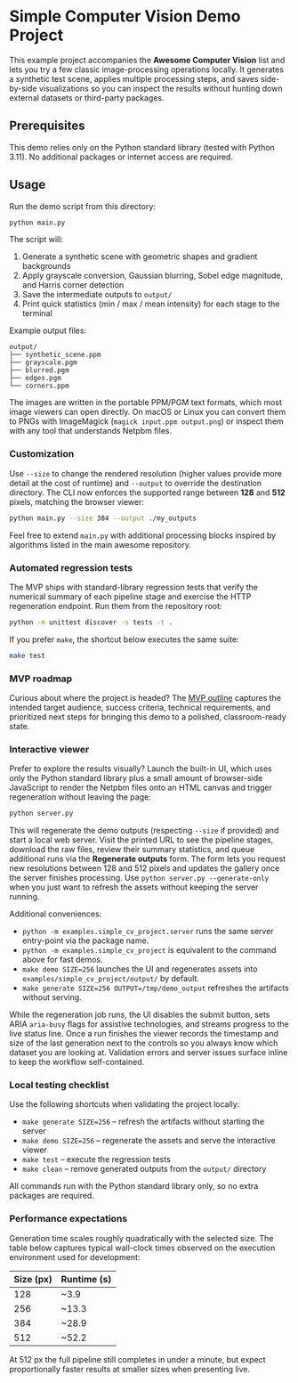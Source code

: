 # Simple Computer Vision Demo Project

This example project accompanies the **Awesome Computer Vision** list and lets you try a few classic image-processing operations locally. It generates a synthetic test scene, applies multiple processing steps, and saves side-by-side visualizations so you can inspect the results without hunting down external datasets or third-party packages.

## Prerequisites

This demo relies only on the Python standard library (tested with Python 3.11). No additional packages or internet access are required.

## Usage

Run the demo script from this directory:

```bash
python main.py
```

The script will:

1. Generate a synthetic scene with geometric shapes and gradient backgrounds
2. Apply grayscale conversion, Gaussian blurring, Sobel edge magnitude, and Harris corner detection
3. Save the intermediate outputs to `output/`
4. Print quick statistics (min / max / mean intensity) for each stage to the terminal

Example output files:

```
output/
├── synthetic_scene.ppm
├── grayscale.pgm
├── blurred.pgm
├── edges.pgm
└── corners.ppm
```

The images are written in the portable PPM/PGM text formats, which most image viewers can open directly. On macOS or Linux you can convert them to PNGs with ImageMagick (`magick input.ppm output.png`) or inspect them with any tool that understands Netpbm files.

### Customization

Use `--size` to change the rendered resolution (higher values provide more detail at the cost of runtime) and `--output` to override the destination directory. The CLI now enforces the supported range between **128** and **512** pixels, matching the browser viewer:

```bash
python main.py --size 384 --output ./my_outputs
```

Feel free to extend `main.py` with additional processing blocks inspired by algorithms listed in the main awesome repository.

### Automated regression tests

The MVP ships with standard-library regression tests that verify the numerical summary of each pipeline stage and exercise the HTTP regeneration endpoint. Run them from the repository root:

```bash
python -m unittest discover -s tests -t .
```

If you prefer `make`, the shortcut below executes the same suite:

```bash
make test
```

### MVP roadmap

Curious about where the project is headed? The [MVP outline](MVP_PLAN.md) captures the intended target audience, success criteria, technical requirements, and prioritized next steps for bringing this demo to a polished, classroom-ready state.

### Interactive viewer

Prefer to explore the results visually? Launch the built-in UI, which uses only the Python standard library plus a small amount of browser-side JavaScript to render the Netpbm files onto an HTML canvas and trigger regeneration without leaving the page:

```bash
python server.py
```

This will regenerate the demo outputs (respecting `--size` if provided) and start a local web server. Visit the printed URL to see the pipeline stages, download the raw files, review their summary statistics, and queue additional runs via the **Regenerate outputs** form. The form lets you request new resolutions between 128 and 512 pixels and updates the gallery once the server finishes processing. Use `python server.py --generate-only` when you just want to refresh the assets without keeping the server running.

Additional conveniences:

- `python -m examples.simple_cv_project.server` runs the same server entry-point via the package name.
- `python -m examples.simple_cv_project` is equivalent to the command above for fast demos.
- `make demo SIZE=256` launches the UI and regenerates assets into `examples/simple_cv_project/output/` by default.
- `make generate SIZE=256 OUTPUT=/tmp/demo_output` refreshes the artifacts without serving.

While the regeneration job runs, the UI disables the submit button, sets ARIA `aria-busy` flags for assistive technologies, and streams progress to the live status line. Once a run finishes the viewer records the timestamp and size of the last generation next to the controls so you always know which dataset you are looking at. Validation errors and server issues surface inline to keep the workflow self-contained.

### Local testing checklist

Use the following shortcuts when validating the project locally:

- `make generate SIZE=256` – refresh the artifacts without starting the server
- `make demo SIZE=256` – regenerate the assets and serve the interactive viewer
- `make test` – execute the regression tests
- `make clean` – remove generated outputs from the `output/` directory

All commands run with the Python standard library only, so no extra packages are required.

### Performance expectations

Generation time scales roughly quadratically with the selected size. The table below captures typical wall-clock times observed on the execution environment used for development:

| Size (px) | Runtime (s) |
|-----------|-------------|
| 128       | ~3.9        |
| 256       | ~13.3       |
| 384       | ~28.9       |
| 512       | ~52.2       |

At 512 px the full pipeline still completes in under a minute, but expect proportionally faster results at smaller sizes when presenting live.
